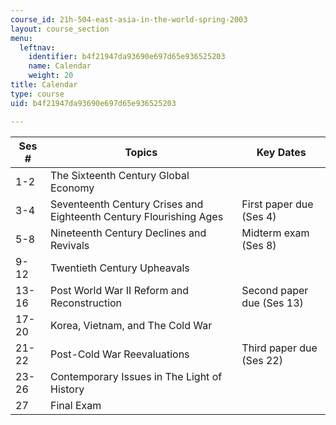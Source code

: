 ```yaml
---
course_id: 21h-504-east-asia-in-the-world-spring-2003
layout: course_section
menu:
  leftnav:
    identifier: b4f21947da93690e697d65e936525203
    name: Calendar
    weight: 20
title: Calendar
type: course
uid: b4f21947da93690e697d65e936525203

---
```


| Ses # | Topics | Key Dates |
| --- | --- | --- |
| 1-2 | The Sixteenth Century Global Economy | &nbsp; |
| 3-4 | Seventeenth Century Crises and Eighteenth Century Flourishing Ages | First paper due (Ses 4) |
| 5-8 | Nineteenth Century Declines and Revivals | Midterm exam (Ses 8) |
| 9-12 | Twentieth Century Upheavals | &nbsp; |
| 13-16 | Post World War II Reform and Reconstruction | Second paper due (Ses 13) |
| 17-20 | Korea, Vietnam, and The Cold War | &nbsp; |
| 21-22 | Post-Cold War Reevaluations | Third paper due (Ses 22) |
| 23-26 | Contemporary Issues in The Light of History | &nbsp; |
| 27 | Final Exam |